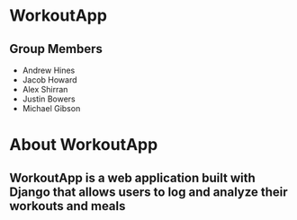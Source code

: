 # WorkoutApp
## Group Members
* Andrew Hines
* Jacob Howard
* Alex Shirran
* Justin Bowers
* Michael Gibson


# About WorkoutApp

## WorkoutApp is a web application built with Django that allows users to log and analyze their workouts and meals



